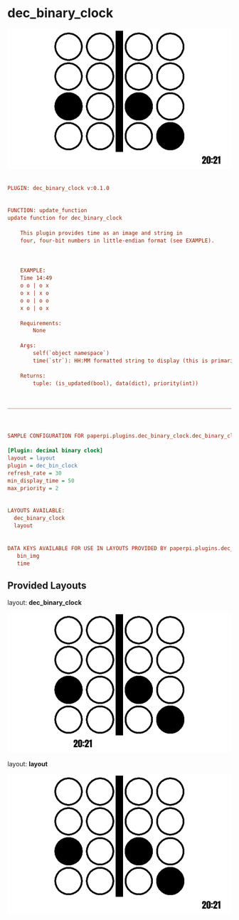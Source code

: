 # dec_binary_clock

![sample image for plugin dec_binary_clock](./dec_binary_clock.layout-L-sample.png)
```ini
 
PLUGIN: dec_binary_clock v:0.1.0

 
FUNCTION: update_function
update function for dec_binary_clock 
    
    This plugin provides time as an image and string in 
    four, four-bit numbers in little-endian format (see EXAMPLE).
    
    
    
    EXAMPLE:
    Time 14:49
    o o | o x
    o x | x o
    o o | o o
    x o | o x 
    
    Requirements:
        None
        
    Args:
        self(`object namespace`)
        time(`str`): HH:MM formatted string to display (this is primarily for testing)
        
    Returns:
        tuple: (is_updated(bool), data(dict), priority(int))
        
    
___________________________________________________________________________
 
 

SAMPLE CONFIGURATION FOR paperpi.plugins.dec_binary_clock.dec_binary_clock

[Plugin: decimal binary clock]
layout = layout
plugin = dec_bin_clock
refresh_rate = 30
min_display_time = 50
max_priority = 2

 
LAYOUTS AVAILABLE:
  dec_binary_clock
  layout
 

DATA KEYS AVAILABLE FOR USE IN LAYOUTS PROVIDED BY paperpi.plugins.dec_binary_clock.dec_binary_clock:
   bin_img
   time
```

## Provided Layouts

layout: **dec_binary_clock**

![sample image for plugin dec_binary_clock](./dec_binary_clock.dec_binary_clock-L-sample.png) 


layout: **layout**

![sample image for plugin layout](./dec_binary_clock.layout-L-sample.png) 


